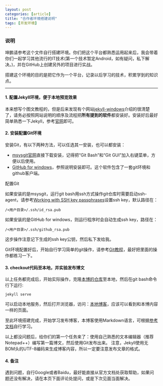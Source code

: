 ```yaml
---
layout: post
categories: [article]
title: "合作者环境搭建说明"
tags: [开发环境]
---
```


### 说明

坤鹏请参考这个文件自行搭建环境。你们把这个平台都熟悉运用起来后，我会带着你们一起学习其他流行的IT技术(第一个技术暂定Android，如有疑问，私下解决。)，并在GitHub上创建另外的项目进行实战。

搭建这个环境的目的是把它作为一个平台，记录以后学习的技术，积累学到的知识点。

----------

#### 1. 配置Jekyll环境，便于本地预览效果

本来想写个图文教程的，但是后来发现有个网站[jekyll-windows](http://jekyll-windows.juthilo.com/)介绍的很清楚了，请务必按照网站说明的顺序及流程把**所有提到的软件**都安装好。安装好后最好简单熟悉一下Jekyll，参考[官网](http://jekyllrb.com/)即可。

#### 2. 安装配置Git环境

安装Git，有以下两种方法，可以任选其一安装，也可以都安装：

- [msysgit官网](http://msysgit.github.io/)直接下载安装，记得把“Git Bash”和“Git GUI”加入右键菜单，方便以后使用。
- [GitHub for windows](https://windows.github.com/)，参照说明安装即可。这个软件包含了一套git环境和github客户端。

配置Git

如果安装的是msysgit，运行git bash用ssh方式操作git仓库时需要启动ssh-agent，请参考[Working with SSH key passphrases](https://help.github.com/articles/working-with-ssh-key-passphrases/#auto-launching-ssh-agent-on-msysgit)设置ssh key，默认路径在：

```/<用户目录>/.ssh/id_rsa.pub```

如果安装的是GitHub for windows，则运行程序时会自动生成ssh key，路径在：

```/<用户目录>/.ssh/github_rsa.pub```

这步操作注意记下生成的ssh key公钥，然后私下发给我。

Git环境配置好后，开始自行学习简单的git操作，请参考[Git教程](http://www.liaoxuefeng.com/wiki/0013739516305929606dd18361248578c67b8067c8c017b000)，最好把里面的操作都练习一下。

#### 3. checkout代码至本地，并实验发布博文

以上任务都完成后，开始实际操作，克隆[本博的仓库](https://github.com/theice/theice.github.io)至本地，然后在git bash命令行下运行:

```
jekyll serve
```

可以启动本地服务，然后打开浏览器，访问：[本地博客](http://localhost:4000/)，应该可以看到和本博内容一样的页面。

至此环境搭建完成，开始学习发布博客，本博客使用Markdown语言，可根据[参考文档](http://daringfireball.net/projects/markdown/syntax)自行学习。

以上都没问题后，给你们的第一个任务来了：使用自己熟悉的文本编辑器（推荐Notepad++）编写第一篇博文，然后使用Git发布出来。
注意，Jekyll使用无BOM头的UTF-8编码来生成博客内容，所以一定要注意发布文章的格式。

#### 4. 备注

遇到问题，自行Google或者Baidu，最好能直接从官方文档处获取帮助，如果问题还没有解决，请在本页下面评论处提问，或是下次见面当面解决。
